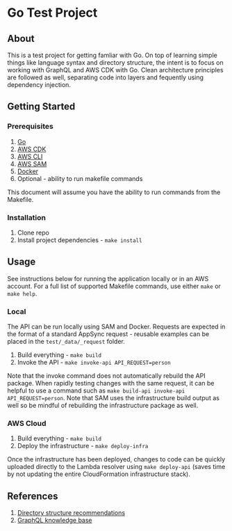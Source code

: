 # Go Test Project

## About

This is a test project for getting famliar with Go. On top of learning simple things like language syntax and directory structure, the intent is to focus on working with GraphQL and AWS CDK with Go. Clean architecture principles are followed as well, separating code into layers and fequently using dependency injection.

## Getting Started

### Prerequisites

1. [Go](https://go.dev/doc/install)
1. [AWS CDK](https://docs.aws.amazon.com/cdk/v2/guide/cli.html)
1. [AWS CLI](https://docs.aws.amazon.com/cli/latest/userguide/getting-started-install.html)
1. [AWS SAM](https://aws.amazon.com/serverless/sam/)
1. [Docker](https://www.docker.com/products/docker-desktop)
1. Optional - ability to run makefile commands

This document will assume you have the ability to run commands from the Makefile.

### Installation

1. Clone repo
1. Install project dependencies - `make install`

## Usage

See instructions below for running the application locally or in an AWS account. For a full list of supported Makefile commands, use either `make` or `make help`.

### Local

The API can be run locally using SAM and Docker. Requests are expected in the format of a standard AppSync request - reusable examples can be placed in the `test/_data/_request` folder.

1. Build everything - `make build`
1. Invoke the API - `make invoke-api API_REQUEST=person`

Note that the invoke command does not automatically rebuild the API package. When rapidly testing changes with the same request, it can be helpful to use a command such as `make build-api invoke-api API_REQUEST=person`. Note that SAM uses the infrastructure build output as well so be mindful of rebuilding the infrastructure package as well.

### AWS Cloud

1. Build everything - `make build`
1. Deploy the infrastructure - `make deploy-infra`

Once the infrastructure has been deployed, changes to code can be quickly uploaded directly to the Lambda resolver using `make deploy-api` (saves time by not updating the entire CloudFormation infrastructure stack).

## References

1. [Directory structure recommendations](https://github.com/golang-standards/project-layout)
1. [GraphQL knowledge base](https://graphql.org/learn/)
